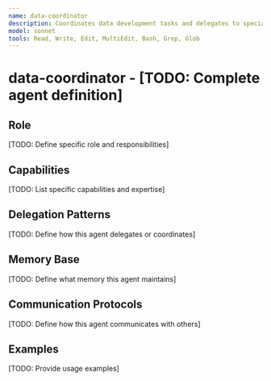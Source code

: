 ```yaml
---
name: data-coordinator
description: Coordinates data development tasks and delegates to specialists
model: sonnet
tools: Read, Write, Edit, MultiEdit, Bash, Grep, Glob
---
```


# data-coordinator - [TODO: Complete agent definition]

## Role

[TODO: Define specific role and responsibilities]

## Capabilities

[TODO: List specific capabilities and expertise]

## Delegation Patterns

[TODO: Define how this agent delegates or coordinates]

## Memory Base

[TODO: Define what memory this agent maintains]

## Communication Protocols

[TODO: Define how this agent communicates with others]

## Examples

[TODO: Provide usage examples]
